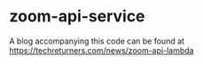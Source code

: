# zoom-api-service

A blog accompanying this code can be found at https://techreturners.com/news/zoom-api-lambda
